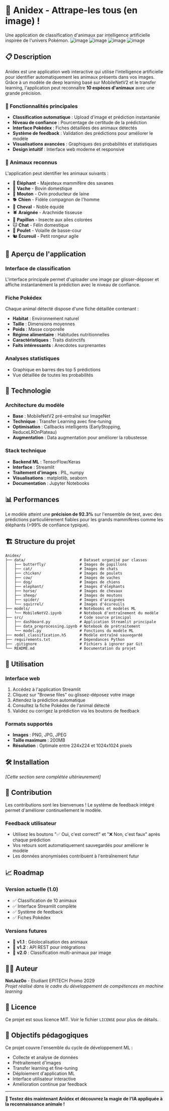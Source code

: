 # 🐾 Anidex - Attrape-les tous (en image) !

Une application de classification d'animaux par intelligence artificielle inspirée de l'univers Pokémon.
![image](https://github.com/user-attachments/assets/72cfac24-f3a0-491b-964f-61e0209b7e85)
![image](https://github.com/user-attachments/assets/c320bade-2778-4a63-acd7-dd9a81c14ba5)
![image](https://github.com/user-attachments/assets/eeeaf660-2502-4eed-941f-f0f7adcb28a7)
![image](https://github.com/user-attachments/assets/7b1ce775-7939-4538-be4f-652875fa0488)

## 📋 Description

Anidex est une application web interactive qui utilise l'intelligence artificielle pour identifier automatiquement les animaux présents dans vos images. Grâce à un modèle de deep learning basé sur MobileNetV2 et le transfer learning, l'application peut reconnaître **10 espèces d'animaux** avec une grande précision.

### 🎯 Fonctionnalités principales

- **Classification automatique** : Upload d'image et prédiction instantanée
- **Niveau de confiance** : Pourcentage de certitude de la prédiction
- **Interface Pokédex** : Fiches détaillées des animaux détectés
- **Système de feedback** : Validation des prédictions pour améliorer le modèle
- **Visualisations avancées** : Graphiques des probabilités et statistiques
- **Design intuitif** : Interface web moderne et responsive

### 🦁 Animaux reconnus

L'application peut identifier les animaux suivants :
- 🐘 **Éléphant** - Majesteux mammifère des savanes
- 🐄 **Vache** - Bovin domestique
- 🐑 **Mouton** - Ovin producteur de laine
- 🐕 **Chien** - Fidèle compagnon de l'homme
- 🐎 **Cheval** - Noble équidé
- 🕷️ **Araignée** - Arachnide tisseuse
- 🦋 **Papillon** - Insecte aux ailes colorées
- 🐱 **Chat** - Félin domestique
- 🐔 **Poulet** - Volaille de basse-cour
- 🐿️ **Écureuil** - Petit rongeur agile

## 🚀 Aperçu de l'application

### Interface de classification
L'interface principale permet d'uploader une image par glisser-déposer et affiche instantanément la prédiction avec le niveau de confiance.

### Fiche Pokédex
Chaque animal détecté dispose d'une fiche détaillée contenant :
- **Habitat** : Environnement naturel
- **Taille** : Dimensions moyennes
- **Poids** : Masse corporelle
- **Régime alimentaire** : Habitudes nutritionnelles
- **Caractéristiques** : Traits distinctifs
- **Faits intéressants** : Anecdotes surprenantes

### Analyses statistiques
- Graphique en barres des top 5 prédictions
- Vue détaillée de toutes les probabilités

## 🧠 Technologie

### Architecture du modèle
- **Base** : MobileNetV2 pré-entraîné sur ImageNet
- **Technique** : Transfer Learning avec fine-tuning
- **Optimisation** : Callbacks intelligents (EarlyStopping, ReduceLROnPlateau)
- **Augmentation** : Data augmentation pour améliorer la robustesse

### Stack technique
- **Backend ML** : TensorFlow/Keras
- **Interface** : Streamlit
- **Traitement d'images** : PIL, numpy
- **Visualisations** : matplotlib, seaborn
- **Documentation** : Jupyter Notebooks

## 📊 Performances

Le modèle atteint une **précision de 92.3%** sur l'ensemble de test, avec des prédictions particulièrement fiables pour les grands mammifères comme les éléphants (>99% de confiance typique).

## 🏗️ Structure du projet

```
Anidex/
├── data/                        # Dataset organisé par classes
│   ├── butterfly/               # Images de papillons
│   ├── cat/                     # Images de chats
│   ├── chicken/                 # Images de poulets
│   ├── cow/                     # Images de vaches
│   ├── dog/                     # Images de chiens
│   ├── elephant/                # Images d'éléphants
│   ├── horse/                   # Images de chevaux
│   ├── sheep/                   # Images de moutons
│   ├── spider/                  # Images d'araignées
│   └── squirrel/                # Images d'écureuils
├── models/                      # Notebooks et modèles ML
│   └── MobileNetV2.ipynb        # Notebook d'entraînement du modèle
├── src/                         # Code source principal
│   ├── dashboard.py             # Application Streamlit principale
│   ├── data_preprocessing.ipynb # Notebook de prétraitement
│   └── model.py                 # Fonctions du modèle ML
├── model_classification.h5      # Modèle entraîné sauvegardé
├── requirements.txt             # Dépendances Python
├── .gitignore                   # Fichiers à ignorer par Git
└── README.md                    # Documentation du projet
```

## 📖 Utilisation

### Interface web

1. Accédez à l'application Streamlit
2. Cliquez sur "Browse files" ou glissez-déposez votre image
3. Attendez la prédiction automatique
4. Consultez la fiche Pokédex de l'animal détecté
5. Validez ou corrigez la prédiction via les boutons de feedback

### Formats supportés
- **Images** : PNG, JPG, JPEG
- **Taille maximum** : 200MB
- **Résolution** : Optimale entre 224x224 et 1024x1024 pixels

## 🛠️ Installation

*[Cette section sera complétée ultérieurement]*

## 🤝 Contribution

Les contributions sont les bienvenues ! Le système de feedback intégré permet d'améliorer continuellement le modèle.

### Feedback utilisateur
- Utilisez les boutons "✅ Oui, c'est correct!" et "❌ Non, c'est faux" après chaque prédiction
- Vos retours sont automatiquement sauvegardés pour améliorer le modèle
- Les données anonymisées contribuent à l'entraînement futur

## 📈 Roadmap

### Version actuelle (1.0)
- ✅ Classification de 10 animaux
- ✅ Interface Streamlit complète
- ✅ Système de feedback
- ✅ Fiches Pokédex

### Versions futures
- 🔄 **v1.1** : Géolocalisation des animaux
- 🔄 **v1.2** : API REST pour intégrations
- 🔄 **v2.0** : Classification multi-animaux par image

## 👨‍💻 Auteur

**NotJuz0o** - Etudiant EPITECH Promo 2029  
*Projet réalisé dans le cadre du développement de compétences en machine learning*

## 📄 Licence

Ce projet est sous licence MIT. Voir le fichier `LICENSE` pour plus de détails.

## 🎯 Objectifs pédagogiques

Ce projet couvre l'ensemble du cycle de développement ML :
- Collecte et analyse de données
- Prétraitement d'images
- Transfer learning et fine-tuning
- Déploiement d'application ML
- Interface utilisateur interactive
- Amélioration continue par feedback

---

**🌟 Testez dès maintenant Anidex et découvrez la magie de l'IA appliquée à la reconnaissance animale !**
